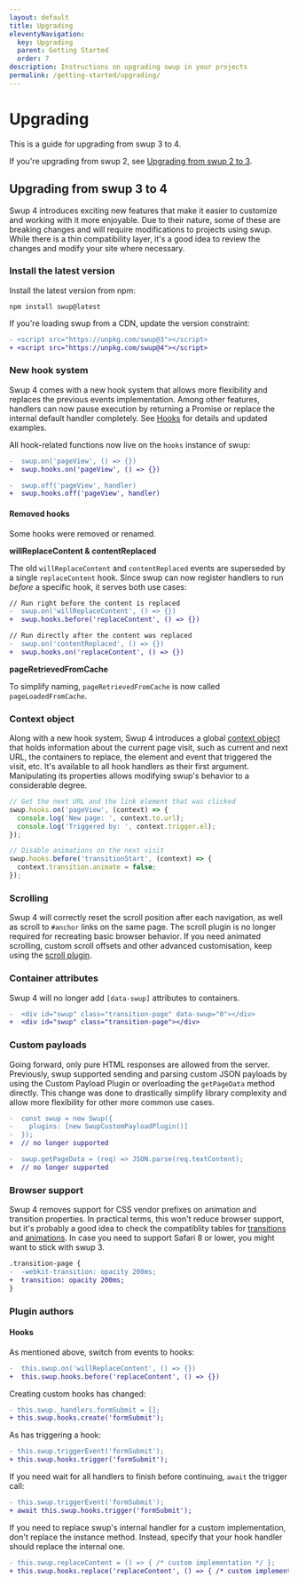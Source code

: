 ```yaml
---
layout: default
title: Upgrading
eleventyNavigation:
  key: Upgrading
  parent: Getting Started
  order: 7
description: Instructions on upgrading swup in your projects
permalink: /getting-started/upgrading/
---
```


# Upgrading

This is a guide for upgrading from swup 3 to 4.

If you're upgrading from swup 2, see [Upgrading from swup 2 to 3](/getting-started/upgrading-v3/).

## Upgrading from swup 3 to 4

Swup 4 introduces exciting new features that make it easier to customize and working with it
more enjoyable. Due to their nature, some of these are breaking changes and will require
modifications to projects using swup. While there is a thin compatibility layer, it's a
good idea to review the changes and modify your site where necessary.

### Install the latest version

Install the latest version from npm:

```shell
npm install swup@latest
```

If you're loading swup from a CDN, update the version constraint:

```diff
- <script src="https://unpkg.com/swup@3"></script>
+ <script src="https://unpkg.com/swup@4"></script>
```

### New hook system

Swup 4 comes with a new hook system that allows more flexibility and replaces the previous events
implementation. Among other features, handlers can now pause execution by returning a Promise or
replace the internal default handler completely. See [Hooks](/hooks/) for details and updated examples.

All hook-related functions now live on the `hooks` instance of swup:

```diff
-  swup.on('pageView', () => {})
+  swup.hooks.on('pageView', () => {})
```

```diff
-  swup.off('pageView', handler)
+  swup.hooks.off('pageView', handler)
```

#### Removed hooks

Some hooks were removed or renamed.

**willReplaceContent & contentReplaced**

The old `willReplaceContent` and `contentReplaced` events are superseded by a single `replaceContent`
hook. Since swup can now register handlers to run *before* a specific hook, it serves both use cases:

```diff
// Run right before the content is replaced
-  swup.on('willReplaceContent', () => {})
+  swup.hooks.before('replaceContent', () => {})
```

```diff
// Run directly after the content was replaced
-  swup.on('contentReplaced', () => {})
+  swup.hooks.on('replaceContent', () => {})
```

**pageRetrievedFromCache**

To simplify naming, `pageRetrievedFromCache` is now called `pageLoadedFromCache`.

### Context object

Along with a new hook system, Swup 4 introduces a global [context object](/context/) that holds information
about the current page visit, such as current and next URL, the containers to replace, the element and
event that triggered the visit, etc. It's available to all hook handlers as their first argument.
Manipulating its properties allows modifying swup's behavior to a considerable degree.

```javascript
// Get the next URL and the link element that was clicked
swup.hooks.on('pageView', (context) => {
  console.log('New page: ', context.to.url);
  console.log('Triggered by: ', context.trigger.el);
});

// Disable animations on the next visit
swup.hooks.before('transitionStart', (context) => {
  context.transition.animate = false;
});
```

### Scrolling

Swup 4 will correctly reset the scroll position after each navigation, as well as scroll to `#anchor`
links on the same page. The scroll plugin is no longer required for recreating basic browser
behavior. If you need animated scrolling, custom scroll offsets and other advanced customisation,
keep using the [scroll plugin](/plugins/scroll-plugin/).

### Container attributes

Swup 4 will no longer add `[data-swup]` attributes to containers.

```diff
-  <div id="swup" class="transition-page" data-swup="0"></div>
+  <div id="swup" class="transition-page"></div>
```

### Custom payloads

Going forward, only pure HTML responses are allowed from the server. Previously, swup supported
sending and parsing custom JSON payloads by using the Custom Payload Plugin or overloading the
`getPageData` method directly. This change was done to drastically simplify library complexity and
allow more flexibility for other more common use cases.

```diff
-  const swup = new Swup({
-    plugins: [new SwupCustomPayloadPlugin()]
-  });
+  // no longer supported
```

```diff
-  swup.getPageData = (req) => JSON.parse(req.textContent);
+  // no longer supported
```

### Browser support

Swup 4 removes support for CSS vendor prefixes on animation and transition properties. In practical
terms, this won't reduce browser support, but it's probably a good idea to check the compatiblity
tables for [transitions](https://caniuse.com/?search=transition) and
[animations](https://caniuse.com/?search=animation). In case you need to support Safari 8 or lower,
you might want to stick with swup 3.

```diff
.transition-page {
-  -webkit-transition: opacity 200ms;
+  transition: opacity 200ms;
}
```

### Plugin authors

#### Hooks

As mentioned above, switch from events to hooks:

```diff
-  this.swup.on('willReplaceContent', () => {})
+  this.swup.hooks.before('replaceContent', () => {})
```

Creating custom hooks has changed:

```diff
- this.swup._handlers.formSubmit = [];
+ this.swup.hooks.create('formSubmit');
```

As has triggering a hook:

```diff
- this.swup.triggerEvent('formSubmit');
+ this.swup.hooks.trigger('formSubmit');
```

If you need wait for all handlers to finish before continuing, `await` the trigger call:

```diff
- this.swup.triggerEvent('formSubmit');
+ await this.swup.hooks.trigger('formSubmit');
```

If you need to replace swup's internal handler for a custom implementation, don't replace the
instance method. Instead, specify that your hook handler should replace the internal one.

```diff
- this.swup.replaceContent = () => { /* custom implementation */ };
+ this.swup.hooks.replace('replaceContent', () => { /* custom implementation */ });
```
